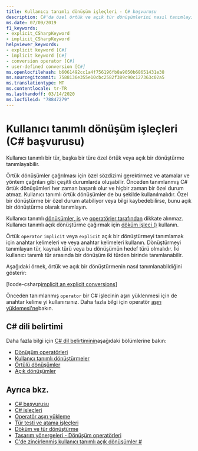 ```yaml
---
title: Kullanıcı tanımlı dönüşüm işleçleri - C# başvurusu
description: C#'da özel örtük ve açık tür dönüşümlerini nasıl tanımlayın öğrenin.
ms.date: 07/09/2019
f1_keywords:
- explicit_CSharpKeyword
- implicit_CSharpKeyword
helpviewer_keywords:
- explicit keyword [C#]
- implicit keyword [C#]
- conversion operator [C#]
- user-defined conversion [C#]
ms.openlocfilehash: b6061492cc1a4f756196fb8a9050b68651431e38
ms.sourcegitcommit: 7588136e355e10cbc2582f389c90c127363c02a5
ms.translationtype: MT
ms.contentlocale: tr-TR
ms.lasthandoff: 03/14/2020
ms.locfileid: "78847279"
---
```

# <a name="user-defined-conversion-operators-c-reference"></a>Kullanıcı tanımlı dönüşüm işleçleri (C# başvurusu)

Kullanıcı tanımlı bir tür, başka bir türe özel örtük veya açık bir dönüştürme tanımlayabilir.

Örtük dönüşümler çağrılması için özel sözdizimi gerektirmez ve atamalar ve yöntem çağrıları gibi çeşitli durumlarda oluşabilir. Önceden tanımlanmış C# örtük dönüşümleri her zaman başarılı olur ve hiçbir zaman bir özel durum atmaz. Kullanıcı tanımlı örtük dönüşümler de bu şekilde kullanılmalıdır. Özel bir dönüştürme bir özel durum atabiliyor veya bilgi kaybedebilirse, bunu açık bir dönüştürme olarak tanımlayın.

Kullanıcı tanımlı [dönüşümler, is](type-testing-and-cast.md#is-operator) ve [operatörler tarafından](type-testing-and-cast.md#as-operator) dikkate alınmaz. Kullanıcı tanımlı açık dönüştürme çağırmak için [döküm işleci ()](type-testing-and-cast.md#cast-operator-) kullanın.

Örtük `operator` `implicit` veya `explicit` açık bir dönüştürmeyi tanımlamak için anahtar kelimeleri ve veya anahtar kelimeleri kullanın. Dönüştürmeyi tanımlayan tür, kaynak türü veya bu dönüşümün hedef türü olmalıdır. İki kullanıcı tanımlı tür arasında bir dönüşüm iki türden birinde tanımlanabilir.

Aşağıdaki örnek, örtük ve açık bir dönüştürmenin nasıl tanımlanabildiğini gösterir:

[!code-csharp[implicit an explicit conversions](snippets/UserDefinedConversions.cs)]

Önceden tanımlanmış `operator` bir C# işlecinin aşırı yüklenmesi için de anahtar kelime yi kullanırsınız. Daha fazla bilgi için operatör [aşırı yüklemesi'ne](operator-overloading.md)bakın.

## <a name="c-language-specification"></a>C# dili belirtimi

Daha fazla bilgi için [C# dil belirtiminin](~/_csharplang/spec/introduction.md)aşağıdaki bölümlerine bakın:

- [Dönüşüm operatörleri](~/_csharplang/spec/classes.md#conversion-operators)
- [Kullanıcı tanımlı dönüştürmeler](~/_csharplang/spec/conversions.md#user-defined-conversions)
- [Örtülü dönüşümler](~/_csharplang/spec/conversions.md#implicit-conversions)
- [Açık dönüşümler](~/_csharplang/spec/conversions.md#explicit-conversions)

## <a name="see-also"></a>Ayrıca bkz.

- [C# başvurusu](../index.md)
- [C# işleçleri](index.md)
- [Operatör aşırı yükleme](operator-overloading.md)
- [Tür testi ve atama işleçleri](type-testing-and-cast.md)
- [Döküm ve tür dönüştürme](../../programming-guide/types/casting-and-type-conversions.md)
- [Tasarım yönergeleri - Dönüşüm operatörleri](../../../standard/design-guidelines/operator-overloads.md#conversion-operators)
- [C'de zincirlenmiş kullanıcı tanımlı açık dönüşümler #](https://docs.microsoft.com/archive/blogs/ericlippert/chained-user-defined-explicit-conversions-in-c)

